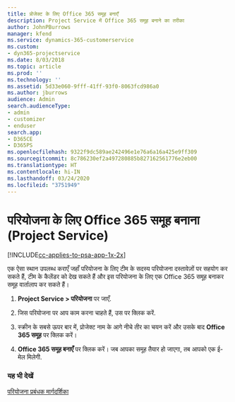 ```yaml
---
title: प्रोजेक्ट के लिए Office 365 समूह बनाएँ
description: Project Service में Office 365 समूह बनाने का तरीका
author: JohnPBurrows
manager: kfend
ms.service: dynamics-365-customerservice
ms.custom:
- dyn365-projectservice
ms.date: 8/03/2018
ms.topic: article
ms.prod: ''
ms.technology: ''
ms.assetid: 5d33e060-9fff-41ff-93f0-8063fcd986a0
ms.author: jburrows
audience: Admin
search.audienceType:
- admin
- customizer
- enduser
search.app:
- D365CE
- D365PS
ms.openlocfilehash: 9322f9dc589ae242496e1e76a6a16a425e9ff309
ms.sourcegitcommit: 8c786230ef2a497280885b827162561776e2eb00
ms.translationtype: HT
ms.contentlocale: hi-IN
ms.lasthandoff: 03/24/2020
ms.locfileid: "3751949"
---
```

# <a name="create-an-office-365-group-for-a-project-project-service"></a>परियोजना के लिए Office 365 समूह बनाना (Project Service)

[!INCLUDE[cc-applies-to-psa-app-1x-2x](../includes/cc-applies-to-psa-app-1x-2x.md)]

एक ऐसा स्थान उपलब्ध कराएँ जहाँ परियोजना के लिए टीम के सदस्य परियोजना दस्तावेज़ों पर सहयोग कर सकते हैं, टीम के कैलेंडर को देख सकते हैं और इस परियोजना के लिए एक Office 365 समूह बनाकर समूह वार्तालाप कर सकते हैं।  
  
1.  **Project Service > परियोजना** पर जाएँ.  
  
2.  जिस परियोजना पर आप काम करना चाहते हैं, उस पर क्लिक करें.  
  
3.  स्क्रीन के सबसे ऊपर बार में, प्रोजेक्ट नाम के आगे नीचे तीर का चयन करें और उसके बाद **Office 365 समूह** पर क्लिक करें।  
  
4.  **Office 365 समूह बनाएँ** पर क्लिक करें। जब आपका समूह तैयार हो जाएगा, तब आपको एक ई-मेल मिलेगी.  
  
### <a name="see-also"></a>यह भी देखें  
 [परियोजना प्रबंधक मार्गदर्शिका](../project-service/project-manager-guide.md)
